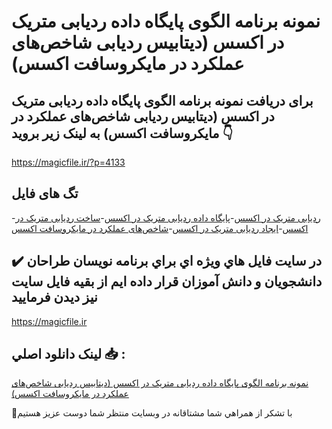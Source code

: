 # نمونه برنامه الگوی پایگاه داده ردیابی متریک در اکسس (دیتابیس ردیابی شاخص‌های عملکرد در مایکروسافت اکسس)

## برای دریافت نمونه برنامه الگوی پایگاه داده ردیابی متریک در اکسس (دیتابیس ردیابی شاخص‌های عملکرد در مایکروسافت اکسس) به لینک زیر بروید 👇

https://magicfile.ir/?p=4133

## تگ های فایل

-[ردیابی متریک در اکسس](https://magicfile.ir/product/%d8%a8%d8%b1%d9%86%d8%a7%d9%85%d9%87%d8%a7%d9%84%da%af%d9%88%db%8c-%d9%be%d8%a7%db%8c%da%af%d8%a7%d9%87-%d8%af%d8%a7%d8%af%d9%87-%d8%b1%d8%af%db%8c%d8%a7%d8%a8%db%8c-%d9%85%d8%aa%d8%b1%db%8c%da%a9-%d8%af%d8%b1-%d8%a7%da%a9%d8%b3%d8%b3/)-[پایگاه داده ردیابی متریک در اکسس](https://magicfile.ir/product/%d8%a8%d8%b1%d9%86%d8%a7%d9%85%d9%87%d8%a7%d9%84%da%af%d9%88%db%8c-%d9%be%d8%a7%db%8c%da%af%d8%a7%d9%87-%d8%af%d8%a7%d8%af%d9%87-%d8%b1%d8%af%db%8c%d8%a7%d8%a8%db%8c-%d9%85%d8%aa%d8%b1%db%8c%da%a9-%d8%af%d8%b1-%d8%a7%da%a9%d8%b3%d8%b3/)-[ساخت ردیابی متریک در اکسس](https://magicfile.ir/product/%d8%a8%d8%b1%d9%86%d8%a7%d9%85%d9%87%d8%a7%d9%84%da%af%d9%88%db%8c-%d9%be%d8%a7%db%8c%da%af%d8%a7%d9%87-%d8%af%d8%a7%d8%af%d9%87-%d8%b1%d8%af%db%8c%d8%a7%d8%a8%db%8c-%d9%85%d8%aa%d8%b1%db%8c%da%a9-%d8%af%d8%b1-%d8%a7%da%a9%d8%b3%d8%b3/)-[ایجاد ردیابی متریک در اکسس](https://magicfile.ir/product/%d8%a8%d8%b1%d9%86%d8%a7%d9%85%d9%87%d8%a7%d9%84%da%af%d9%88%db%8c-%d9%be%d8%a7%db%8c%da%af%d8%a7%d9%87-%d8%af%d8%a7%d8%af%d9%87-%d8%b1%d8%af%db%8c%d8%a7%d8%a8%db%8c-%d9%85%d8%aa%d8%b1%db%8c%da%a9-%d8%af%d8%b1-%d8%a7%da%a9%d8%b3%d8%b3/)-[شاخص‌های عملکرد در مایکروسافت اکسس](https://magicfile.ir/product/%d8%a8%d8%b1%d9%86%d8%a7%d9%85%d9%87%d8%a7%d9%84%da%af%d9%88%db%8c-%d9%be%d8%a7%db%8c%da%af%d8%a7%d9%87-%d8%af%d8%a7%d8%af%d9%87-%d8%b1%d8%af%db%8c%d8%a7%d8%a8%db%8c-%d9%85%d8%aa%d8%b1%db%8c%da%a9-%d8%af%d8%b1-%d8%a7%da%a9%d8%b3%d8%b3/)

## ✔️ در سايت فايل هاي ويژه اي براي برنامه نويسان طراحان دانشجويان و دانش آموزان قرار داده ايم از بقيه فايل سايت نيز ديدن فرماييد

https://magicfile.ir


## لينک دانلود اصلي 📥 :

[نمونه برنامه الگوی پایگاه داده ردیابی متریک در اکسس (دیتابیس ردیابی شاخص‌های عملکرد در مایکروسافت اکسس)](https://magicfile.ir/product/%d8%a8%d8%b1%d9%86%d8%a7%d9%85%d9%87%d8%a7%d9%84%da%af%d9%88%db%8c-%d9%be%d8%a7%db%8c%da%af%d8%a7%d9%87-%d8%af%d8%a7%d8%af%d9%87-%d8%b1%d8%af%db%8c%d8%a7%d8%a8%db%8c-%d9%85%d8%aa%d8%b1%db%8c%da%a9-%d8%af%d8%b1-%d8%a7%da%a9%d8%b3%d8%b3/) 


🙏با تشکر از همراهي شما مشتاقانه در وبسایت منتظر شما دوست عزیز هستیم

